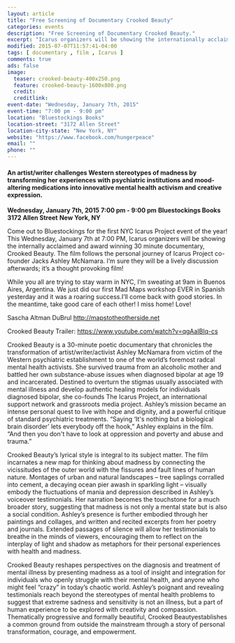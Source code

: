 ```yaml
---
layout: article
title: "Free Screening of Documentary Crooked Beauty"
categories: events
description: "Free Screening of Documentary Crooked Beauty."
excerpt: "Icarus organizers will be showing the internationally acclaimed and award winning documentary, Crooked Beauty. The film follows the personal journey of Icarus Project co-founder Jacks Ashley McNamara."
modified: 2015-07-07T11:57:41-04:00
tags: [ documentary , film , Icarus ]
comments: true
ads: false
image:
  teaser: crooked-beauty-400x250.png
  feature: crooked-beauty-1600x800.png
  credit: 
  creditlink: 
event-date: "Wednesday, January 7th, 2015"
event-time: "7:00 pm - 9:00 pm"
location: "Bluestockings Books"
location-street: "3172 Allen Street"
location-city-state: "New York, NY"
website: "https://www.facebook.com/hungerpeace"
email: ""
phone: ""
---
```

#### An artist/writer challenges Western stereotypes of madness by transforming her experiences with psychiatric institutions and mood-altering medications into innovative mental health activism and creative expression.

**Wednesday, January 7th, 2015**
**7:00 pm - 9:00 pm**
**Bluestockings Books**
**3172 Allen Street**
**New York, NY**

Come out to Bluestockings for the first NYC Icarus Project event of the year! This Wednesday, January 7th at 7:00 PM, Icarus organizers will be showing the internally acclaimed and award winning 30 minute documentary, Crooked Beauty. The film follows the personal journey of Icarus Project co-founder Jacks Ashley McNamara. I’m sure they will be a lively discussion afterwards; it’s a thought provoking film!

While you all are trying to stay warm in NYC, I’m sweating at 9am in Buenos Aires, Argentina. We just did our first Mad Maps workshop EVER in Spanish yesterday and it was a roaring success.I’ll come back with good stories. In the meantime, take good care of each other! I miss home! Love!


Sascha Altman DuBrul
http://mapstotheotherside.net


Crooked Beauty Trailer:
https://www.youtube.com/watch?v=qgAaIBlq-cs


Crooked Beauty is a 30-minute poetic documentary that chronicles the transformation of artist/writer/activist Ashley McNamara from victim of the Western psychiatric establishment to one of the world’s foremost radcal mental health activists. She survived trauma from an alcoholic mother and battled her own substance-abuse issues when diagnosed bipolar at age 19 and incarcerated. Destined to overturn the stigmas usually associated with mental illness and develop authentic healing models for individuals diagnosed bipolar, she co-founds The Icarus Project, an international support network and grassroots media project. Ashley’s mission became an intense personal quest to live with hope and dignity, and a powerful critique of standard psychiatric treatments. “Saying ‘It's nothing but a biological brain disorder’ lets everybody off the hook,” Ashley explains in the film. “And then you don't have to look at oppression and poverty and abuse and trauma.”

Crooked Beauty’s lyrical style is integral to its subject matter. The film incarnates a new map for thinking about madness by connecting the vicissitudes of the outer world with the fissures and fault lines of human nature. Montages of urban and natural landscapes – tree saplings corralled into cement, a decaying ocean pier awash in sparkling light – visually embody the fluctuations of mania and depression described in Ashley’s voiceover testimonials. Her narration becomes the touchstone for a much broader story, suggesting that madness is not only a mental state but is also a social condition. Ashley’s presence is further embodied through her paintings and collages, and written and recited excerpts from her poetry and journals. Extended passages of silence will allow her testimonials to breathe in the minds of viewers, encouraging them to reflect on the interplay of light and shadow as metaphors for their personal experiences with health and madness.

Crooked Beauty reshapes perspectives on the diagnosis and treatment of mental illness by presenting madness as a tool of insight and integration for individuals who openly struggle with their mental health, and anyone who might feel “crazy” in today’s chaotic world. Ashley’s poignant and revealing testimonials reach beyond the stereotypes of mental health problems to suggest that extreme sadness and sensitivity is not an illness, but a part of human experience to be explored with creativity and compassion. Thematically progressive and formally beautiful, Crooked Beautyestablishes a common ground from outside the mainstream through a story of personal transformation, courage, and empowerment.